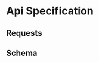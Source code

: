 # Api Specification


## Requests
<api-doc openapi-path="./../snippets/spec/openapi.yml" >
    <api-endpoint endpoint="/projects/projects.json" method="GET">
        <response type="200">
            <sample src="./../snippets/samples/projects.json" lang="JSON" />
        </response>
    </api-endpoint>
    <api-endpoint endpoint="/projects/{name}/project.json" method="GET">
        <response type="200">
            <sample src="./../snippets/samples/project.json" lang="JSON" />
        </response>
    </api-endpoint>
    <api-endpoint endpoint="/projects/{name}/versions.json" method="GET">
        <response type="200">
            <sample src="./../snippets/samples/project_versions.json" lang="JSON" />
        </response>
    </api-endpoint>
</api-doc>

## Schema
<api-schema openapi-path="./../snippets/spec/openapi.yml" name="project_object" />
<api-schema openapi-path="./../snippets/spec/openapi.yml" name="project_versions_object" />